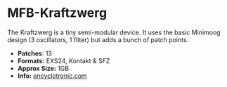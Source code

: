 
# MFB-Kraftzwerg


The Kraftzwerg is a tiny semi-modular device. It uses the basic Minimoog design (3 oscillators, 1 filter) but adds a bunch of patch points.

-   **Patches**: 13
-   **Formats:** EXS24, Kontakt & SFZ
-   **Approx Size:** 1GB
-   **Info:** [encyclotronic.com](https://encyclotronic.com/synthesizers/mfb/kraftzwerg-ii-r1159/)
